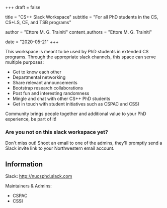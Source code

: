 +++
draft = false

title = "CS++ Slack Workspace"
subtitle = "For all PhD students in the CS, CS+LS, CE, and TSB programs"

author = "Ettore M. G. Trainiti"
content_authors = "Ettore M. G. Trainiti"

date = "2020-05-21"
+++

This workspace is meant to be used by PhD students in extended CS programs.
Through the appropriate slack channels, this space can serve multiple purposes:

- Get to know each other
- Departmental networking
- Share relevant announcements
- Bootstrap research collaborations
- Post fun and interesting randomness
- Mingle and chat with other CS++ PhD students
- Get in touch with student initiatives such as CSPAC and CSSI

Community brings people together and additional value to your PhD experience, be part of it!

### Are you not on this slack workspace yet?

Don't miss out! Shoot an email to one of the admins, they'll promptly send a Slack invite link to your Northwestern email account.

## Information

Slack: <http://nucsphd.slack.com>

Maintainers & Admins:

- CSPAC
- CSSI
